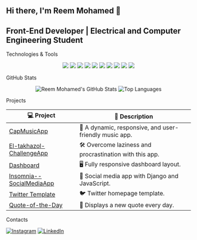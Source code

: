## Hi there, I'm Reem Mohamed 👋
## Front-End Developer | Electrical and Computer Engineering Student

Technologies & Tools
<div align="center"> <img src="https://img.shields.io/badge/-HTML5-orange?style=for-the-badge&logo=html5"> <img src="https://img.shields.io/badge/-CSS3-blue?style=for-the-badge&logo=css3"> <img src="https://img.shields.io/badge/-JavaScript-yellow?style=for-the-badge&logo=javascript"> <img src="https://img.shields.io/badge/-React-blue?style=for-the-badge&logo=react"> <img src="https://img.shields.io/badge/-Bootstrap-purple?style=for-the-badge&logo=bootstrap"> <img src="https://img.shields.io/badge/-Git-black?style=for-the-badge&logo=git"> <img src="https://img.shields.io/badge/-GitHub-black?style=for-the-badge&logo=github"> <img src="https://img.shields.io/badge/-VSCode-blue?style=for-the-badge&logo=visual-studio-code"> <img src="https://img.shields.io/badge/-Figma-blue?style=for-the-badge&logo=figma"> <img src="https://img.shields.io/badge/-AdobeXD-purple?style=for-the-badge&logo=adobexd"> </div>

GitHub Stats
<div align="center"> <img src="https://github-readme-stats.vercel.app/api?username=reem1002&show_icons=true&theme=radical&count_private=true" alt="Reem Mohamed's GitHub Stats"> <img src="https://github-readme-stats.vercel.app/api/top-langs/?username=reem1002&layout=compact&theme=radical" alt="Top Languages"> </div>

Projects

| 💻 Project | 🌟 Description |
|------------|---------------|
| [CapMusicApp](https://github.com/reem1002/CapMusicApp) | 🎵 A dynamic, responsive, and user-friendly music app. |
| [El-takhazol-ChallengeApp](https://github.com/reem1002/El-takhazol-ChallengeApp) | 🛠 Overcome laziness and procrastination with this app. |
| [Dashboard](https://github.com/reem1002/Dashboard) | 🖥 Fully responsive dashboard layout. |
| [Insomnia--SocialMediaApp](https://github.com/reem1002/Insomnia--SocialMediaApp) | 📱 Social media app with Django and JavaScript. |
| [Twitter Template](https://github.com/reem1002/Twitter) | 🐦 Twitter homepage template. |
| [Quote-of-the-Day](https://github.com/reem1002/Quote-of-the-Day) | 💬 Displays a new quote every day. |

Contacts

[![Instagram](https://img.shields.io/badge/Instagram-E4405F?style=for-the-badge&logo=instagram&logoColor=white)](https://www.instagram.com/just.reem44/)
[![LinkedIn](https://img.shields.io/badge/LinkedIn-0A66C2?style=for-the-badge&logo=linkedin&logoColor=white)](https://www.linkedin.com/in/reem-abdel-fattah-146366260/)

